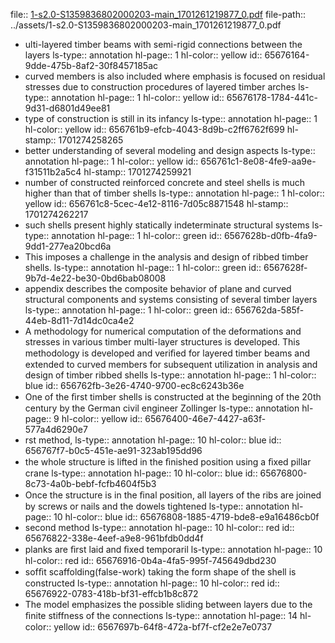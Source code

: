 file:: [1-s2.0-S1359836802000203-main_1701261219877_0.pdf](../assets/1-s2.0-S1359836802000203-main_1701261219877_0.pdf)
file-path:: ../assets/1-s2.0-S1359836802000203-main_1701261219877_0.pdf

- ulti-layered timber beams with semi-rigid connections between the layers
  ls-type:: annotation
  hl-page:: 1
  hl-color:: yellow
  id:: 65676164-9dde-475b-8af2-30f8457185ac
- curved members is also included where emphasis is focused on residual stresses due to construction procedures of layered timber arches
  ls-type:: annotation
  hl-page:: 1
  hl-color:: yellow
  id:: 65676178-1784-441c-9d31-d6801d49ee81
- type of construction is still in its infancy 
  ls-type:: annotation
  hl-page:: 1
  hl-color:: yellow
  id:: 656761b9-efcb-4043-8d9b-c2ff6762f699
  hl-stamp:: 1701274258265
- better understanding of several modeling and design aspects
  ls-type:: annotation
  hl-page:: 1
  hl-color:: yellow
  id:: 656761c1-8e08-4fe9-aa9e-f31511b2a5c4
  hl-stamp:: 1701274259921
- number of constructed reinforced concrete and steel shells is much higher than that of timber shells
  ls-type:: annotation
  hl-page:: 1
  hl-color:: yellow
  id:: 656761c8-5cec-4e12-8116-7d05c8871548
  hl-stamp:: 1701274262217
- such shells present highly statically indeterminate structural systems
  ls-type:: annotation
  hl-page:: 1
  hl-color:: green
  id:: 6567628b-d0fb-4fa9-9dd1-277ea20bcd6a
- This imposes a challenge in the analysis and design of ribbed timber shells.
  ls-type:: annotation
  hl-page:: 1
  hl-color:: green
  id:: 6567628f-9b7d-4e22-be30-0bd6bab08008
- appendix describes the composite behavior of plane and curved structural components and systems consisting of several timber layers
  ls-type:: annotation
  hl-page:: 1
  hl-color:: green
  id:: 656762da-585f-44eb-8d11-7d14dc0ca4e2
- A methodology for numerical computation of the deformations and stresses in various timber multi-layer structures is developed. This methodology is developed and veriﬁed for layered timber beams and extended to curved members for subsequent utilization in analysis and design of timber ribbed shells
  ls-type:: annotation
  hl-page:: 1
  hl-color:: blue
  id:: 656762fb-3e26-4740-9700-ec8c6243b36e
- One of the ﬁrst timber shells is constructed at the beginning of the 20th century by the German civil engineer Zollinger
  ls-type:: annotation
  hl-page:: 9
  hl-color:: yellow
  id:: 65676400-46e7-4427-a63f-577a4d6290e7
- rst method,
  ls-type:: annotation
  hl-page:: 10
  hl-color:: blue
  id:: 656767f7-b0c5-451e-ae91-323ab195dd96
- the whole structure is lifted in the ﬁnished position using a ﬁxed pillar crane
  ls-type:: annotation
  hl-page:: 10
  hl-color:: blue
  id:: 65676800-8c73-4a0b-bebf-fcfb4604f5b3
- Once the structure is in the ﬁnal position, all layers of the ribs are joined by screws or nails and the dowels tightened
  ls-type:: annotation
  hl-page:: 10
  hl-color:: blue
  id:: 65676808-1885-4719-bde8-e9a16486cb0f
- second method
  ls-type:: annotation
  hl-page:: 10
  hl-color:: red
  id:: 65676822-338e-4eef-a9e8-961bfdb0dd4f
- planks are ﬁrst laid and ﬁxed temporaril
  ls-type:: annotation
  hl-page:: 10
  hl-color:: red
  id:: 65676916-0b4a-4fa5-995f-745649dbd230
- sofﬁt scaffolding(false-work) taking the form shape of the shell is constructed
  ls-type:: annotation
  hl-page:: 10
  hl-color:: red
  id:: 65676922-0783-418b-bf31-effcb1b8c872
- The model emphasizes the possible sliding between layers due to the ﬁnite stiffness of the connections
  ls-type:: annotation
  hl-page:: 14
  hl-color:: yellow
  id:: 6567697b-64f8-472a-bf7f-cf2e2e7e0737
